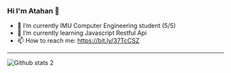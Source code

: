 ### Hi I'm Atahan 👋


- 🔭 I’m currently IMU Computer Engineering student (5/5)
- 🌱 I’m currently learning Javascript Restful Api
- 📫 How to reach me: https://bit.ly/37TcCSZ
-----------------------------------------------------------------
![Github stats 2](https://github-readme-stats.vercel.app/api?username=AtahanKoccc&show_icons=true&theme=radical)


